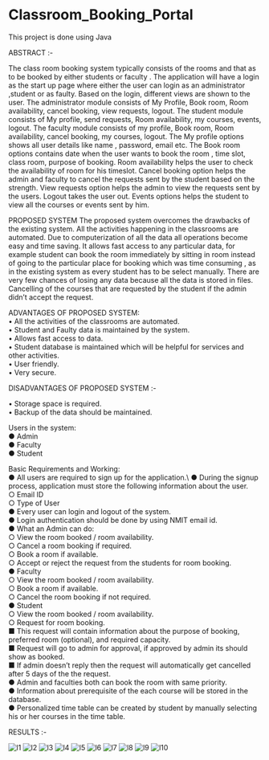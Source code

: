 # Classroom_Booking_Portal
This project is done using Java

ABSTRACT :-

The class room booking system typically consists of the  rooms and that as to be booked by either students or faculty . The application will have a login as the start up page where either the user can login as an administrator ,student or as faulty. Based on the login, different views are shown to the user.
The administrator module consists of My Profile, Book room, Room availability, cancel booking, view requests, logout. The student module consists of My profile, send requests, Room availability, my courses, events, logout. The faculty module consists of my profile, Book room, Room availability, cancel booking, my courses, logout.
The My profile options shows all user details like name , password, email etc. The Book room options contains date when the user wants to book the room , time slot, class room, purpose of booking. Room availability helps the user to check the availability of room for his timeslot. Cancel booking option helps the admin and faculty to cancel the requests sent by the student based on the strength. View requests option helps the admin to view the requests sent by the users. Logout takes the user out. Events options helps the student to view all the courses or events sent by him.  

PROPOSED SYSTEM
The proposed system overcomes the drawbacks of the existing system. All the activities happening in the classrooms are automated. Due to computerization of all the data all operations become easy and time saving. It allows fast access to any particular data, for example student can book the room immediately by sitting in room instead of going to the particular place for booking which was time consuming , as in the existing system as every student has to be select manually. There are very few chances of losing any data because all the data is stored in files. Cancelling of the courses that are requested by the student if the admin didn’t accept the request.

ADVANTAGES OF PROPOSED SYSTEM:\
•	All the activities of the classrooms are automated.\
•	Student and Faulty data is maintained by the system.\
•	Allows fast access to data.\
•	Student database is maintained which will be helpful for services and other activities.\
•	User friendly.\
•	Very secure.

DISADVANTAGES OF PROPOSED SYSTEM :-

•	Storage space is required.\
•	Backup of the data should be maintained.

Users in the system: \
● Admin \
● Faculty \
● Student 

Basic Requirements and Working: \
● All users are required to sign up for the application.\ 
● During the signup process, application must store the following information about the user. \
  ○ Email ID \
  ○ Type of User \
● Every user can login and logout of the system. \
● Login authentication should be done by using NMIT email id. \
● What an Admin can do: \
  ○ View the room booked / room availability. \
  ○ Cancel a room booking if required. \
  ○ Book a room if available. \
  ○ Accept or reject the request from the students for room booking. \
● Faculty  \
  ○ View the room booked / room availability. \
  ○ Book a room if available. \
  ○ Cancel the room booking if not required. \
● Student \
  ○ View the room booked / room availability. \
  ○ Request for room booking. \
■ This request will contain information about the purpose of booking, preferred room (optional), and required capacity.\
■ Request will go to admin for approval, if approved by admin its should show as booked.\
■ If admin doesn’t reply then the request will automatically get cancelled after 5 days of the the request. \
● Admin and faculties both can book the room with same priority.  \
● Information about prerequisite of the each course will be stored in the database. \
● Personalized time table can be created by student by manually selecting his or her courses in the time table.

RESULTS :-

![l1](https://user-images.githubusercontent.com/47209023/56052549-588e8900-5d6f-11e9-8523-8eb811016e6f.PNG)
![l2](https://user-images.githubusercontent.com/47209023/56052568-67753b80-5d6f-11e9-9271-c5a275ee96e8.PNG)
![l3](https://user-images.githubusercontent.com/47209023/56052569-67753b80-5d6f-11e9-83b1-d27aebd25a8b.PNG)
![l4](https://user-images.githubusercontent.com/47209023/56052570-67753b80-5d6f-11e9-990d-d0ad2f60f7fb.PNG)
![l5](https://user-images.githubusercontent.com/47209023/56052571-680dd200-5d6f-11e9-80b4-0fb5630078ea.PNG)
![l6](https://user-images.githubusercontent.com/47209023/56052574-68a66880-5d6f-11e9-9399-509cdef11e73.PNG)
![l7](https://user-images.githubusercontent.com/47209023/56052564-65ab7800-5d6f-11e9-9ec1-1160fc012daa.PNG)
![l8](https://user-images.githubusercontent.com/47209023/56052565-65ab7800-5d6f-11e9-9299-e3c9bea460cb.PNG)
![l9](https://user-images.githubusercontent.com/47209023/56052566-66440e80-5d6f-11e9-8087-98774070deb7.PNG)
![l10](https://user-images.githubusercontent.com/47209023/56052576-69d79580-5d6f-11e9-9c88-80d01ea74f1d.PNG)	 



